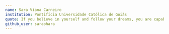```yaml
---
name: Sara Viana Carneiro  
institution: Pontifícia Universidade Católica de Goiás
quote: If you believe in yourself and follow your dreams, you are capable of anything. 
github_user: saraohara
---
```

